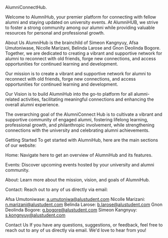 AlumniConnectHub.

Welcome to AlumniHub, your premier platform for connecting with fellow alumni and staying updated on university events. At AlumniHUB, we strive to foster a strong community among our alumni while providing valuable resources for personal and professional growth.


About Us
AlumniHub is the brainchild of Simeon Kangnyuy, Afsa Umutoniwase, Nicolle Marizani, Belinda Larose and Gnon Deolinda Bogore. Together, we are dedicated to creating a vibrant and supportive network for alumni to reconnect with old friends, forge new connections, and access opportunities for continued learning and development.


Our mission is to create a vibrant and supportive network for alumni to reconnect with old friends, forge new connections, and access opportunities for continued learning and development.


Our Vision is to build AlumniHub into the go-to platform for all alumni-related activities, facilitating meaningful connections and enhancing the overall alumni experience.


The overarching goal of the AlumniConnect Hub is to cultivate a vibrant and supportive community of engaged alumni, fostering lifelong learning, professional growth, and philanthropic involvement, while strengthening connections with the university and celebrating alumni achievements.


Getting Started
To get started with AlumniHub, here are the main sections of our website:

Home: Navigate here to get an overview of AlumniHub and its features.

Events: Discover upcoming events hosted by your university and alumni community.

About: Learn more about the mission, vision, and goals of AlumniHub.

Contact: Reach out to any of us directly via email:

Afsa Umutoniwase: a.umutoniwa@alustudent.com
Nicolle Marizani: n.marizani@alustudent.com
Belinda Larose: b.larose@alustudent.com
Gnon Deolinda Bogore: g.bogore@alustudent.com
Simeon Kangnyuy: s.kongnyuy@alustudent.com

Contact Us
If you have any questions, suggestions, or feedback, feel free to reach out to any of us directly via email. We'd love to hear from you!
